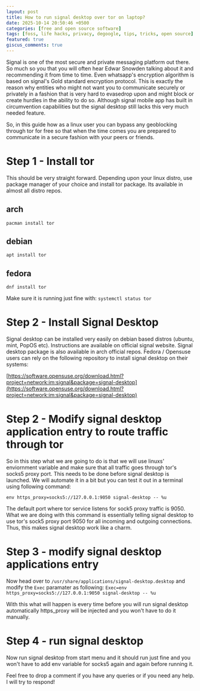 ```yaml
---
layout: post
title: How to run signal desktop over tor on laptop?
date: 2025-10-14 20:50:46 +0500
categories: [free and open source software]
tags: [foss, life hacks, privacy, degoogle, tips, tricks, open source] # TAG names should always be lowercase
featured: true
giscus_comments: true
---
```


Signal is one of the most secure and private messaging platform out there. So much so you that you will often hear Edwar Snowden
talking about it and recommending it from time to time. Even whatsapp's encryption algorithm is based on signal's Gold standard encryption protocol. This is exactly the reason why entities who might not want you to communicate securely or privately in a fashion that is very hard to evasedrop upon and might block or create hurdles in the ability to do so. Although signal mobile
app has built in circumvention capabilities but the signal desktop still lacks this very much needed feature.

So, in this guide how as a linux user you can bypass any geoblocking through tor for free so that when the time comes you are prepared to communicate in a secure fashion with your peers or friends.

# Step 1 - Install tor

This should be very straight forward. Depending upon your linux distro, use package manager of your choice and install tor package. Its available in almost all distro repos.

## arch

`pacman install tor`

## debian

`apt install tor`

## fedora

`dnf install tor`

Make sure it is running just fine with:
`systemctl status tor`

# Step 2 - Install Signal Desktop

Signal desktop can be installed very easily on debian based distros (ubuntu, mint, PopOS etc). Instructions are available on official signal website. Signal desktop package is also available in arch official repos. Fedora / Opensuse users can rely on the following repository to install signal desktop on their systems:

[https://software.opensuse.org/download.html?project=network:im:signal&package=signal-desktop](https://software.opensuse.org/download.html?project=network:im:signal&package=signal-desktop)

# Step 2 - Modify signal desktop application entry to route traffic through tor

So in this step what we are going to do is that we will use linuxs' enviornment variable and make sure that all traffic goes through tor's socks5 proxy port. This needs to be done before signal desktop is launched. We will automate it in a bit but you can test it out in a terminal using following command:

`env https_proxy=socks5://127.0.0.1:9050 signal-desktop -- %u`

The default port where tor service listens for sock5 proxy traffic is 9050. What we are doing with this command is essentially
telling signal desktop to use tor's sock5 proxy port 9050 for all incoming and outgoing connections. Thus, this makes signal desktop work like a charm.

# Step 3 - modify signal desktop applications entry

Now head over to `/usr/share/applications/signal-desktop.desktop` and modify the `Exec` paramater as following:
`Exec=env https_proxy=socks5://127.0.0.1:9050 signal-desktop -- %u`

With this what will happen is every time before you will run signal desktop automatically https_proxy will be injected and you won't have to do it manually.

# Step 4 - run signal desktop

Now run signal desktop from start menu and it should run just fine and you won't have to add env variable for socks5 again and again before running it.

Feel free to drop a comment if you have any queries or if you need any help. I will try to respond!

